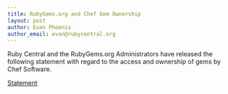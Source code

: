 ```yaml
---
title: RubyGems.org and Chef Gem Ownership
layout: post
author: Evan Phoenix
author_email: evan@rubycentral.org
---
```


Ruby Central and the RubyGems.org Administrators have released the following
statement with regard to the access and ownership of gems by Chef Software.

[Statement](/images/rubygems-chef-statement.pdf)
